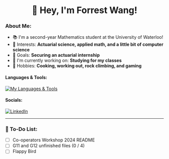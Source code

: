 # <div align="center"> 👋 Hey, I'm Forrest Wang! </div>  

### About Me:

- 📚 I'm a second-year Mathematics student at the University of Waterloo!
- 🧠 Interests: **Actuarial science, applied math, and a little bit of computer science**
- 🎯 Goals: **Securing an actuarial internship**
- 🔭 I'm currently working on: **Studying for my classes**
- 🍣 Hobbies: **Cooking, working out, rock climbing, and gaming**

#### Languages & Tools:

[![My Languages & Tools](https://skillicons.dev/icons?i=idea,py,java)](https://skillicons.dev)


#### Socials:

[![LinkedIn](https://skillicons.dev/icons?i=linkedin)](https://www.linkedin.com/in/forrestywang/)

---

### 🚧 To-Do List:

- [ ] Co-operators Workshop 2024 README
- [ ] G11 and G12 unfinished files (0 / 4)
- [ ] Flappy Bird
